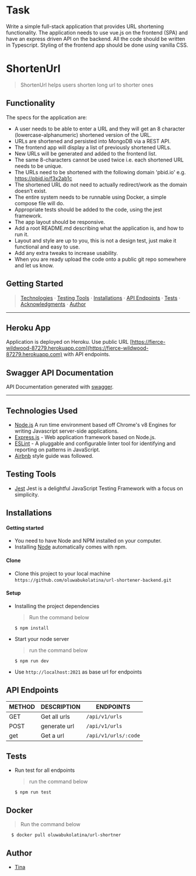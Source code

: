 # Task

Write a simple full-stack application that provides URL shortening functionality. The application needs to use vue.js on the frontend (SPA) and have an express driven API on the backend. All the code should be written in Typescript. Styling of the frontend app should be done using vanilla CSS.

# ShortenUrl

> ShortenUrl helps users shorten long url to shorter ones

## Functionality

The specs for the application are:

- A user needs to be able to enter a URL and they will get an 8 character (lowercase-alphanumeric) shortened version of the URL.
- URLs are shortened and persisted into MongoDB via a REST API.
- The frontend app will display a list of previously shortened URLs.
- New URLs will be generated and added to the frontend list.
- The same 8-characters cannot be used twice i.e. each shortened URL needs to be unique.
- The URLs need to be shortened with the following domain 'pbid.io' e.g. https://pbid.io/f3x2ab1c
- The shortened URL do not need to actually redirect/work as the domain doesn’t exist.
- The entire system needs to be runnable using Docker, a simple compose file will do.
- Appropriate tests should be added to the code, using the jest framework.
- The app layout should be responsive.
- Add a root README.md describing what the application is, and how to run it.
- Layout and style are up to you, this is not a design test, just make it functional and easy to use.
- Add any extra tweaks to increase usability.
- When you are ready upload the code onto a public git repo somewhere and let us know.

## Getting Started

> [Technologies](#technologies-used) &middot; [Testing Tools](#testing-tools) &middot; [Installations](#installations) &middot; [API Endpoints](#api-endpoints) &middot; [Tests](#tests) &middot; [Acknowledgments](#acknowledgments) &middot; [Author](#author)

---

## Heroku App

Application is deployed on Heroku. Use public URL [https://fierce-wildwood-87279.herokuapp.com](https://fierce-wildwood-87279.herokuapp.com) with API endpoints.

## Swagger API Documentation

API Documentation generated with [swagger](https://fierce-wildwood-87279.herokuapp.com/api-docs).

---

## Technologies Used

[node]: (https://nodejs.org)

- [Node.js](node) A run time environment based off Chrome's v8 Engines for writing Javascript server-side applications.
- [Express.js](https://expressjs.com) - Web application framework based on Node.js.
- [ESLint](https://eslint.org/) - A pluggable and configurable linter tool for identifying and reporting on patterns in JavaScript.
- [Airbnb](https://www.npmjs.com/package/eslint-config-airbnb) style guide was followed.

## Testing Tools

- [Jest](https://jestjs.io/) Jest is a delightful JavaScript Testing Framework with a focus on simplicity.

## Installations

#### Getting started

- You need to have Node and NPM installed on your computer.
- Installing [Node] automatically comes with npm.

#### Clone

- Clone this project to your local machine `https://github.com/oluwabukolatina/url-shortener-backend.git`

#### Setup

- Installing the project dependencies
  > Run the command below
  ```shell
  $ npm install
  ```
- Start your node server
  > run the command below
  ```shell
  $ npm run dev
  ```
- Use `http://localhost:2021` as base url for endpoints

## API Endpoints

| METHOD | DESCRIPTION  | ENDPOINTS              |
| ------ | ------------ | ---------------------- |
| GET    | Get all urls | `/api/v1/urls`         |
| POST   | generate url | `/api/v1/urls`         |
| get    | Get a url    | `/api/v1/urls/:code` |

## Tests

- Run test for all endpoints
  > run the command below
  ```shell
  $ npm run test
  ```

## Docker 
> Run the command below
```shell
  $ docker pull oluwabukolatina/url-shortner
```
## Author

- [Tina](https://github.com/oluwabukolatina)
